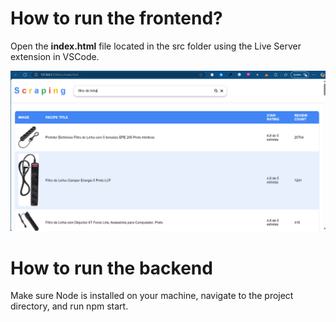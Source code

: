 
# How to run the frontend?

Open the **index.html** file located in the src folder using the Live Server extension in VSCode.

![Alt text](/docs/image.png)


# How to run the backend

Make sure Node is installed on your machine, navigate to the project directory, and run npm start.







